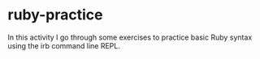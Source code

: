 # ruby-practice
In this activity I go through some exercises to practice basic Ruby syntax using the irb command line REPL.
